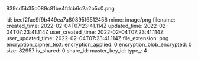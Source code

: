 939cd5b35c089c81be4fdcb6c2a2b5c0.png

id: beef2fae9f9b449ea7a80895f6512458
mime: image/png
filename: 
created_time: 2022-02-04T07:23:41.114Z
updated_time: 2022-02-04T07:23:41.114Z
user_created_time: 2022-02-04T07:23:41.114Z
user_updated_time: 2022-02-04T07:23:41.114Z
file_extension: png
encryption_cipher_text: 
encryption_applied: 0
encryption_blob_encrypted: 0
size: 82957
is_shared: 0
share_id: 
master_key_id: 
type_: 4